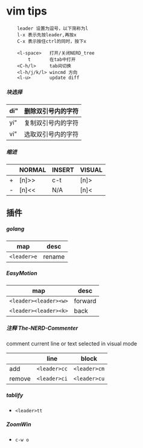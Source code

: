 # vim tips
```
	leader 设置为逗号，以下简称为l
	l-x 表示先按leader,再按x
	C-x 表示按住ctrl的同时，按下x

	<l-space>	打开/关闭NERD_tree
		t		在tab中打开
	<C-h/l>		tab间切换
	<l-h/j/k/l> wincmd 方向
	<l-u>		update diff
```

##### 块选择

| di" | 删除双引号内的字符          |
|-----|-----------------------------|
| yi" | 复制双引号内的字符          |
| vi" | 选取双引号内的字符          |

##### 缩进

|   | NORMAL | INSERT | VISUAL |
|---|--------|--------|--------|
| + | [n]>>  | c-t    | [n]>   |
| - | [n]<<  | N/A    | [n]<   |


## 插件

##### golang

|   map     | desc  |
|-----------|-------|
|`<leader>e`| rename|


##### EasyMotion

| map                   | desc         |
|-----------------------|--------------|
| `<leader><leader><w>` | forward      |
| `<leader><leader><k>` | back         |

##### 注释 The-NERD-Commenter

comment current line or text selected in visual mode

|        |  line        | block        |
|--------|--------------|--------------|
| add    | `<leader>cc` | `<leader>cm` |
| remove | `<leader>ci` | `<leader>cu` |

##### tablify
  - `<leader>tt`

##### ZoomWin
  - `c-w o`
